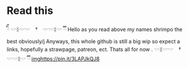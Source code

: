 # Read this
ིྀ 𓎟ᛝ𓎟𓎟　†　𓎟𓎟ᛝ𓎟 ྀི
Hello as you read above 
my names shrimpo the best obviously/j
Anyways, this whole github is still a
big wip so expect a links, hopefully
a strawpage, patreon, ect.  Thats all for now
. 𓎟ᛝ𓎟𓎟　†　𓎟𓎟ᛝ𓎟 ྀི
<imghttps://pin.it/3LAPJkQJ8>
